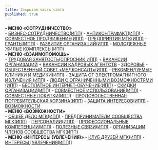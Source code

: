 ```yaml
---
title: Закрытая часть сайта
published: true
---
```





**- МЕНЮ «СОТРУДНИЧЕСТВО»**<br/>
    - [БИЗНЕС-СОТРУДНИЧЕСТВО(ИПП)](#)
    - [АНТИКОНТРАФАКТ(ИПП)](#)
    - [СОВМЕСТНОЕ ПРОДВИЖЕНИЕ(ИПП)](#)
    - [ПРЕДПРИЯТИЯ МГК(ИПП)](#)
    - [ГРАНТЫ(ИПП)](#)
    - [РАЗВИТИЕ ОРГАНИЗАЦИЙ(ИПП)](#)
    - [МОЛОДЕЖНЫЕ ЖИЛЫЕ КОМПЛЕКСЫ(ИПП)](#)<br/>
 **- МЕНЮ «ВЗАИМОПОМОЩЬ»**<br/>
    - [ТРУДОВАЯ ЗАНЯТОСТЬ(ОПРОСНИК ИПП)](#)
    + [ВАКАНСИИ ОРГАНИЗАЦИЙ](#)
    + [ВАКАНСИИ КАДРОВЫХ АГЕНТСТВ](#)
    - [ЗДОРОВЬЕ](#)
    - [ОБЩЕСТВЕННЫЙ СОВЕТ «МЕДКОНСАЛТ»(ИПП)](#)
    - [РЕКОМЕНДУЕМЫЕ КЛИНИКИ И МЕДИКИ(ИПП)](#)
    - [ЗАЩИТА ОТ ЭЛЕКТРОМАГНИТНОГО ИЗЛУЧЕНИЯ (ИПП)](#)
    - [ЛЮДИ С ОГРАНИЧЕННЫМИ ВОЗМОЖНОСТЯМИ (ИПП)](#)
    - [БЕСПЛАТНОЕ ИНТЕРНЕТ-ОБУЧЕНИЕ(ИПП)](#)
    - [СКИДКИ ОРГАНИЗАЦИЙ(ИПП)](#)
    - [СОВМЕСТНОЕ ИСПОЛЬЗОВАНИЕ(ИПП)](#)
    - [СОВМЕСТНЫЕ ПОКУПКИ(ИПП)](#)
    - [ПРОДОВОЛЬСТВЕННАЯ ПОТРЕБИТЕЛЬСКАЯ КОРЗИНА(ИПП)](#)
    - [ЗАЩИТА ИНТЕРЕСОВ(ИПП)](#)
    - [ВОЗМОЖНОСТИ](#)<br/>
 **- МЕНЮ «ВОЗМОЖНОСТИ»**<br/>
    - [ОБЩЕЕ ДЕЛО МГК(ИПП)](#)
    - [ПРЕДПРИНИМАТЕЛИ СООБЩЕСТВА МГК(ИПП)](#)
    - [ПЕРСОНАЛИИ(ИПП)](#)
    - [ПРОФЕССИОНАЛЬНЫЕ КОМПЕТЕНЦИИ(ИПП)](#)
    - [ПОЛЕЗНЫЕ СВЯЗИ(ИПП)](#)
    - [ОРГАНИЗАЦИИ ЧЛЕНОВ СООБЩЕСТВА МГК(ИПП)](#)<br/> 
 **- МЕНЮ «ИНТЕРЕСЫ (УВЛЕЧЕНИЯ)»**
    - [КЛУБ ДРУЗЕЙ МГК(ИПП)](#)
    - [ИНТЕРЕСЫ [УВЛЕЧЕНИЯ(ИПП)]](#)
